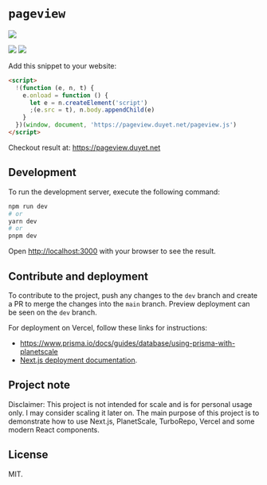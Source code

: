 # `pageview`

![](https://api.checklyhq.com/v1/badges/checks/7da0b0e8-698c-4264-86b5-4b45a139c37e?style=flat&theme=dark)

![](https://screenshotter.vercel.app/screenshot?url=https://pageview.duyet.net&viewport=1728,1117)
![](https://screenshotter.vercel.app/screenshot?url=https://pageview.duyet.net/url/2&viewport=1728,1117)

Add this snippet to your website:

```html
<script>
  !(function (e, n, t) {
    e.onload = function () {
      let e = n.createElement('script')
      ;(e.src = t), n.body.appendChild(e)
    }
  })(window, document, 'https://pageview.duyet.net/pageview.js')
</script>
```

Checkout result at: https://pageview.duyet.net

## Development

To run the development server, execute the following command:

```bash
npm run dev
# or
yarn dev
# or
pnpm dev
```

Open [http://localhost:3000](http://localhost:3000) with your browser to see the result.

## Contribute and deployment

To contribute to the project, push any changes to the `dev` branch and create a PR to merge the changes into the `main` branch.
Preview deployment can be seen on the `dev` branch.

For deployment on Vercel, follow these links for instructions:

- https://www.prisma.io/docs/guides/database/using-prisma-with-planetscale
- [Next.js deployment documentation](https://nextjs.org/docs/deployment).

## Project note

Disclaimer: This project is not intended for scale and is for personal usage only.
I may consider scaling it later on.
The main purpose of this project is to demonstrate how to use Next.js,
PlanetScale, TurboRepo, Vercel and some modern React components.

## License

MIT.
